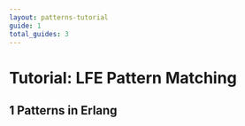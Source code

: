 ```yaml
---
layout: patterns-tutorial
guide: 1
total_guides: 3
---
```

# Tutorial: LFE Pattern Matching

## 1 Patterns in Erlang
